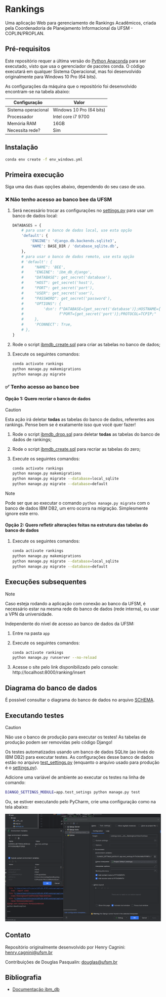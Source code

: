 # Rankings

Uma aplicação Web para gerenciamento de Rankings Acadêmicos, criada pela Coordenadoria de Planejamento Informacional 
da UFSM - COPLIN/PROPLAN.

## Pré-requisitos

Este repositório requer a última versão do [Python Anaconda](https://www.anaconda.com/download) para ser executado, 
visto que usa o gerenciador de pacotes conda. O código executará em qualquer Sistema Operacional, mas foi desenvolvido
originalmente para Windows 10 Pro (64 bits).

As configurações da máquina que o repositório foi desenvolvido encontram-se na tabela abaixo:

| Configuração        | Valor                    |
|---------------------|--------------------------|
| Sistema operacional | Windows 10 Pro (64 bits) |
| Processador         | Intel core i7 9700       |
| Memória RAM         | 16GB                     |
| Necessita rede?     | Sim                      |

## Instalação

```bash
conda env create -f env_windows.yml
```

## Primeira execução

Siga uma das duas opções abaixo, dependendo do seu caso de uso.

### ❌ Não tenho acesso ao banco bee da UFSM

1. Será necessário trocar as configurações no [settings.py](app/app/settings.py) para usar um banco de dados local:

   ```python
   DATABASES = {
       # para usar o banco de dados local, use esta opção
       'default': {
           'ENGINE': 'django.db.backends.sqlite3',
           'NAME': BASE_DIR / 'database_sqlite.db',
       },
       # para usar o banco de dados remoto, use esta opção
       # 'default': {
       #     "NAME": 'BEE',
       #     "ENGINE": 'ibm_db_django',
       #     "DATABASE": get_secret('database'),
       #     "HOST": get_secret('host'),
       #     "PORT": get_secret('port'),
       #     "USER": get_secret('user'),
       #     "PASSWORD": get_secret('password'),
       #     "OPTIONS": {
       #         'dsn': f"DATABASE={get_secret('database')};HOSTNAME={get_secret('host')};"
       #                f"PORT={get_secret('port')};PROTOCOL=TCPIP;"
       #     },
       #     'PCONNECT': True,  
       # },
   }
   ```

2. Rode o script [ibmdb_create.sql](app/database_scripts/ibmdb_create.sql) para criar as tabelas no banco de dados;
3. Execute os seguintes comandos:

   ```bash
   conda activate rankings
   python manage.py makemigrations
   python manage.py migrate
   ```

### ✅ Tenho acesso ao banco bee

#### Opção 1: Quero recriar o banco de dados

> [!CAUTION]
> Esta ação irá deletar **todas** as tabelas do banco de dados, referentes aos rankings. Pense bem se é exatamente isso
> que você quer fazer!

1. Rode o script [ibmdb_drop.sql](app/database_scripts/ibmdb_drop.sql) para deletar **todas** as tabelas do banco de dados de rankings;
2. Rode o script [ibmdb_create.sql](app/database_scripts/ibmdb_create.sql) para recriar as tabelas do zero;
3. Execute os seguintes comandos:

   ```bash
   conda activate rankings
   python manage.py makemigrations 
   python manage.py migrate --database=local_sqlite
   python manage.py migrate --database=default
   ```

> [!NOTE]
> Pode ser que ao executar o comando `python manage.py migrate` com o banco de dados IBM DB2, um erro ocorra 
> na migração. Simplesmente ignore este erro.

#### Opção 2: Quero refletir alterações feitas na estrutura das tabelas do banco de dados

1. Execute os seguintes comandos:

   ```bash
   conda activate rankings
   python manage.py makemigrations 
   python manage.py migrate --database=local_sqlite
   python manage.py migrate --database=default
   ```

## Execuções subsequentes

> [!NOTE]
> Caso esteja rodando a aplicação com conexão ao banco da UFSM, é necessário estar na mesma rede do banco de dados 
> (rede interna), ou usar a VPN da universidade.

Independente do nível de acesso ao banco de dados da UFSM:

1. Entre na pasta `app`
2. Execute os seguintes comandos:

   ```bash
   conda activate rankings
   python manage.py runserver --no-reload
   ```

3. Acesse o site pelo link disponibilizado pelo console: http://localhost:8000/ranking/insert

## Diagrama do banco de dados

É possível consultar o diagrama do banco de dados no arquivo [SCHEMA](app/database_scripts/SCHEMA.md).

## Executando testes

> [!CAUTION]
> Não use o banco de produção para executar os testes! As tabelas de produção podem ser removidas pelo código Django!

Os testes automatizados usando um banco de dados SQLite (ao invés do IBM DB2) para executar testes. As configurações
desse banco de dados estão no arquivo [test_settings.py](app/app/test_settings.py) (enquanto o arquivo usado para
produção é o [settings.py](app/app/settings.py)).

Adicione uma variável de ambiente ao executar os testes na linha de comando:

```bash
DJANGO_SETTINGS_MODULE=app.test_setings python manage.py test 
```

Ou, se estiver executando pelo PyCharm, crie uma configuração como na tela abaixo:

![configuração_testes.png](imagens/configura%C3%A7%C3%A3o_testes.png)

## Contato

Repositório originalmente desenvolvido por Henry Cagnini: [henry.cagnini@ufsm.br]()

Contribuições de Douglas Pasqualin: [douglas@ufsm.br]()

## Bibliografia

* [Documentação ibm_db](https://www.ibm.com/docs/en/db2/11.5?topic=framework-application-development-db)

